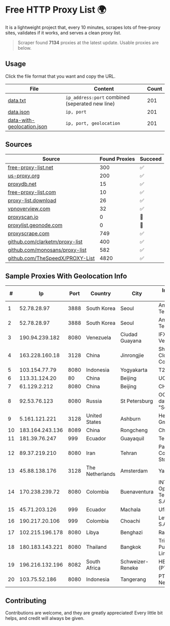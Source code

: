 
# Free HTTP Proxy List 🌍

It is a lightweight project that, every 10 minutes, scrapes lots of free-proxy sites, validates if it works, and serves a clean proxy list.


> Scraper found **7134** proxies at the latest update. Usable proxies are below.

## Usage

Click the file format that you want and copy the URL.


|File|Content|Count|
|----|-------|-----|
|[data.txt](https://raw.githubusercontent.com/themiralay/Proxy-List-World/master/data.txt)|`ip_address:port` combined (seperated new line)|201|
|[data.json](https://raw.githubusercontent.com/themiralay/Proxy-List-World/master/data.json)|`ip, port`|201|
|[data-with-geolocation.json](https://raw.githubusercontent.com/themiralay/Proxy-List-World/master/data-with-geolocation.json)|`ip, port, geolocation`|201|

## Sources

|Source|Found Proxies|Succeed|
|------|-------------|-------|
|[free-proxy-list.net](https://free-proxy-list.net)|300|✅|
|[us-proxy.org](https://www.us-proxy.org)|200|✅|
|[proxydb.net](http://proxydb.net)|15|✅|
|[free-proxy-list.com](https://free-proxy-list.com/?page=&port=&type%5B%5D=http&type%5B%5D=https&up_time=0&search=Search)|10|✅|
|[proxy-list.download](https://www.proxy-list.download/HTTP)|26|✅|
|[vpnoverview.com](https://vpnoverview.com/privacy/anonymous-browsing/free-proxy-servers)|32|✅|
|[proxyscan.io](https://www.proxyscan.io)|0|🚫|
|[proxylist.geonode.com](https://proxylist.geonode.com/api/proxy-list?limit=300&page=1&sort_by=lastChecked&sort_type=desc&protocols=http,https)|0|🚫|
|[proxyscrape.com](https://api.proxyscrape.com/v2/?request=displayproxies&protocol=http&timeout=10000&country=all&ssl=all&anonymity=all)|749|✅|
|[github.com/clarketm/proxy-list](https://raw.githubusercontent.com/clarketm/proxy-list/master/proxy-list-raw.txt)|400|✅|
|[github.com/monosans/proxy-list](https://raw.githubusercontent.com/monosans/proxy-list/main/proxies/http.txt)|582|✅|
|[github.com/TheSpeedX/PROXY-List](https://raw.githubusercontent.com/TheSpeedX/PROXY-List/master/http.txt)|4820|✅|


## Sample Proxies With Geolocation Info

|#|Ip|Port|Country|City|Internet Service Provider|
|-|--|----|-------|----|-------------------------|
|1|52.78.28.97|3888|South Korea|Seoul|Amazon Technologies Inc.|
|2|52.78.28.97|3888|South Korea|Seoul|Amazon Technologies Inc.|
|3|190.94.239.182|8080|Venezuela|Ciudad Guayana|IFX Networks Venezuela C.A.|
|4|163.228.160.18|3128|China|Jinrongjie|Shanghai Blue Cloud Technology Co., Ltd|
|5|103.154.77.79|8080|Indonesia|Yogyakarta|T2NET|
|6|113.31.124.20|80|China|Beijing|UCLOUD|
|7|61.129.2.212|8080|China|Beijing|CHINANET|
|8|92.53.76.123|8080|Russia|St Petersburg|OOO "Network of data-centers "Selectel"|
|9|5.161.121.221|3128|United States|Ashburn|Hetzner Online GmbH|
|10|183.164.243.136|8089|China|Rongcheng|Chinanet|
|11|181.39.76.247|999|Ecuador|Guayaquil|Telconet S.A|
|12|89.37.219.210|8080|Iran|Tehran|Parvaresh Dadeha Co. Private Joint Stock|
|13|45.88.138.176|3128|The Netherlands|Amsterdam|Yaglom Labs Ltd|
|14|170.238.239.72|8080|Colombia|Buenaventura|INTERNEXA Brasil Operadora de TelecomunicaÔÔes S.A|
|15|45.71.203.126|999|Ecuador|Machala|Ufinet Panama S.A.|
|16|190.217.20.106|999|Colombia|Choachi|Level 3 Colombia S.A|
|17|102.215.196.178|8080|Libya|Benghazi|Rawafed|
|18|180.183.143.221|8080|Thailand|Bangkok|Triple T Broadband Public Company Limited|
|19|196.216.132.196|8082|South Africa|Schweizer-Reneke|HERO TELECOMS (PTY) LTD|
|20|103.75.52.186|8080|Indonesia|Tangerang|PT Quantum Tera Network|



## Contributing

Contributions are welcome, and they are greatly appreciated! Every
little bit helps, and credit will always be given.

